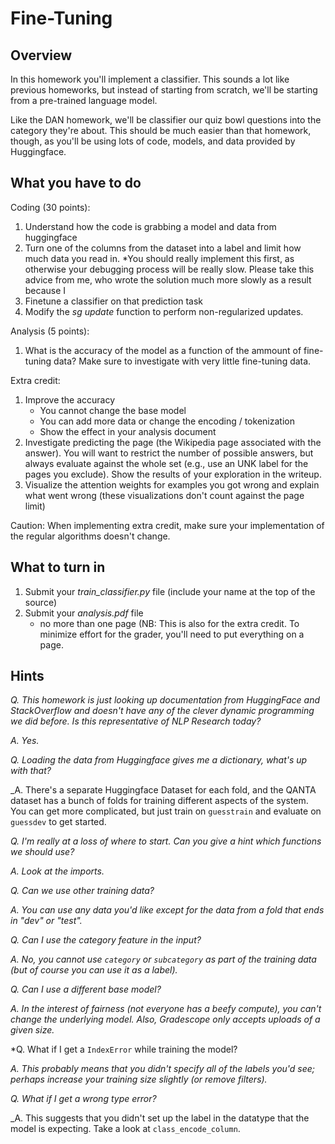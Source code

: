 Fine-Tuning
=

Overview
--------

In this homework you'll implement a classifier.  This sounds a lot like previous homeworks, but instead of starting from scratch, we'll be starting from a pre-trained language model.

Like the DAN homework, we'll be classifier our quiz bowl questions into the category they're about.  This should be much easier than that homework, though, as you'll be using lots of code, models, and data provided by Huggingface.


What you have to do
----

Coding (30 points):

1. Understand how the code is grabbing a model and data from huggingface
2. Turn one of the columns from the dataset into a label and limit how much data you read in.  *You should really implement this first, as otherwise your debugging process will be really slow.  Please take this advice from me, who wrote the solution much more slowly as a result because I 
3. Finetune a classifier on that prediction task
3. Modify the _sg update_ function to perform non-regularized updates.

Analysis (5 points):

1. What is the accuracy of the model as a function of the ammount of fine-tuning data?  Make sure to investigate with very little fine-tuning data.

Extra credit:

1. Improve the accuracy
    - You cannot change the base model
    - You can add more data or change the encoding / tokenization 
    - Show the effect in your analysis document
1.  Investigate predicting the page (the Wikipedia page associated with the answer).  You will want to restrict the number of possible answers, but always evaluate against the whole set (e.g., use an UNK label for the pages you exclude).  Show the results of your exploration in the writeup.
1.  Visualize the attention weights for examples you got wrong and explain what went wrong (these visualizations don't count against the page limit)
    
Caution: When implementing extra credit, make sure your implementation of the
regular algorithms doesn't change.

What to turn in
-

1. Submit your _train_classifier.py_ file (include your name at the top of the source)
1. Submit your _analysis.pdf_ file
    - no more than one page (NB: This is also for the extra credit.  To minimize effort for the grader, you'll need to put everything on a page.  

Hints
-

*Q.  This homework is just looking up documentation from HuggingFace and StackOverflow and doesn't have any of the clever dynamic programming we did before.  Is this representative of NLP Research today?*

_A.  Yes._

*Q.  Loading the data from Huggingface gives me a dictionary, what's up with that?*

_A.  There's a separate Huggingface Dataset for each fold, and the QANTA dataset has a bunch of folds for training different aspects of the system.  You can get more complicated, but just train on ``guesstrain`` and evaluate on ``guessdev`` to get started.

*Q.  I'm really at a loss of where to start.  Can you give a hint which functions we should use?*

_A.  Look at the imports._

*Q.  Can we use other training data?*

_A. You can use any data you'd like except for the data from a fold that ends in "dev" or "test"._

*Q.  Can I use the category feature in the input?*

_A.  No, you cannot use ``category`` or ``subcategory`` as part of the training data (but of course you can use it as a label)._

*Q.  Can I use a different base model?*

_A.  In the interest of fairness (not everyone has a beefy compute), you can't change the underlying model.  Also, Gradescope only accepts uploads of a given size._

*Q. What if I get a ``IndexError`` while training the model?

_A. This probably means that you didn't specify all of the labels you'd see; perhaps increase your training size slightly (or remove filters)._

*Q. What if I get a wrong type error?*

_A.  This suggests that you didn't set up the label in the datatype that the model is expecting.  Take a look at ``class_encode_column``.
